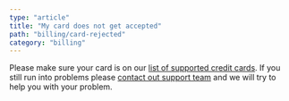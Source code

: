 ```yaml
---
type: "article"
title: "My card does not get accepted"
path: "billing/card-rejected"
category: "billing"
---
```


Please make sure your card is on our [list of supported credit cards](https://example.com/supported-cards). If you still run into problems please [contact out support team](https://example.com/support) and we will try to help you with your problem.
